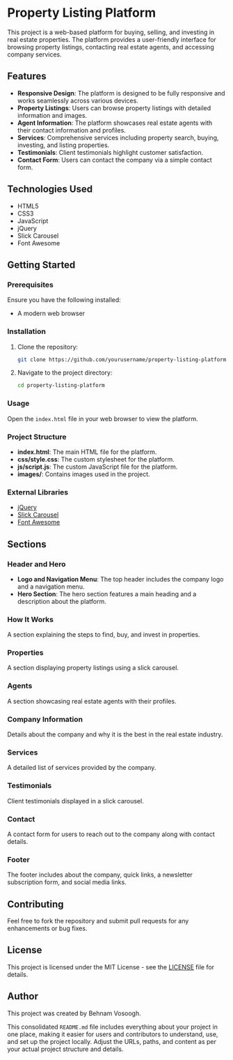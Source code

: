 # Property Listing Platform

This project is a web-based platform for buying, selling, and investing in real estate properties. The platform provides a user-friendly interface for browsing property listings, contacting real estate agents, and accessing company services.

## Features

- **Responsive Design**: The platform is designed to be fully responsive and works seamlessly across various devices.
- **Property Listings**: Users can browse property listings with detailed information and images.
- **Agent Information**: The platform showcases real estate agents with their contact information and profiles.
- **Services**: Comprehensive services including property search, buying, investing, and listing properties.
- **Testimonials**: Client testimonials highlight customer satisfaction.
- **Contact Form**: Users can contact the company via a simple contact form.

## Technologies Used

- HTML5
- CSS3
- JavaScript
- jQuery
- Slick Carousel
- Font Awesome

## Getting Started

### Prerequisites

Ensure you have the following installed:

- A modern web browser

### Installation

1. Clone the repository:
    ```bash
    git clone https://github.com/yourusername/property-listing-platform.git
    ```
2. Navigate to the project directory:
    ```bash
    cd property-listing-platform
    ```

### Usage

Open the `index.html` file in your web browser to view the platform.

### Project Structure

- **index.html**: The main HTML file for the platform.
- **css/style.css**: The custom stylesheet for the platform.
- **js/script.js**: The custom JavaScript file for the platform.
- **images/**: Contains images used in the project.

### External Libraries

- [jQuery](https://jquery.com/)
- [Slick Carousel](https://kenwheeler.github.io/slick/)
- [Font Awesome](https://fontawesome.com/)

## Sections

### Header and Hero

- **Logo and Navigation Menu**: The top header includes the company logo and a navigation menu.
- **Hero Section**: The hero section features a main heading and a description about the platform.

### How It Works

A section explaining the steps to find, buy, and invest in properties.

### Properties

A section displaying property listings using a slick carousel.

### Agents

A section showcasing real estate agents with their profiles.

### Company Information

Details about the company and why it is the best in the real estate industry.

### Services

A detailed list of services provided by the company.

### Testimonials

Client testimonials displayed in a slick carousel.

### Contact

A contact form for users to reach out to the company along with contact details.

### Footer

The footer includes about the company, quick links, a newsletter subscription form, and social media links.

## Contributing

Feel free to fork the repository and submit pull requests for any enhancements or bug fixes.

## License

This project is licensed under the MIT License - see the [LICENSE](LICENSE) file for details.

## Author
This project was created by Behnam Vosoogh.


This consolidated `README.md` file includes everything about your project in one place, making it easier for users and contributors to understand, use, and set up the project locally. Adjust the URLs, paths, and content as per your actual project structure and details.



